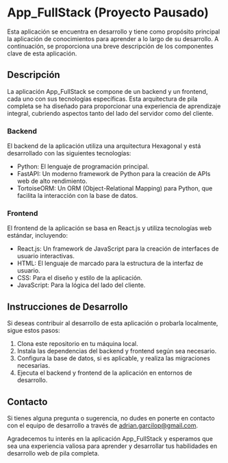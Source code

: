 # App_FullStack (Proyecto Pausado)

Esta aplicación se encuentra en desarrollo y tiene como propósito principal la aplicación de conocimientos para aprender a lo largo de su desarrollo. A continuación, se proporciona una breve descripción de los componentes clave de esta aplicación.

## Descripción

La aplicación App_FullStack se compone de un backend y un frontend, cada uno con sus tecnologías específicas. Esta arquitectura de pila completa se ha diseñado para proporcionar una experiencia de aprendizaje integral, cubriendo aspectos tanto del lado del servidor como del cliente.

### Backend

El backend de la aplicación utiliza una arquitectura Hexagonal y está desarrollado con las siguientes tecnologías:

- Python: El lenguaje de programación principal.
- FastAPI: Un moderno framework de Python para la creación de APIs web de alto rendimiento.
- TortoiseORM: Un ORM (Object-Relational Mapping) para Python, que facilita la interacción con la base de datos.

### Frontend

El frontend de la aplicación se basa en React.js y utiliza tecnologías web estándar, incluyendo:

- React.js: Un framework de JavaScript para la creación de interfaces de usuario interactivas.
- HTML: El lenguaje de marcado para la estructura de la interfaz de usuario.
- CSS: Para el diseño y estilo de la aplicación.
- JavaScript: Para la lógica del lado del cliente.

## Instrucciones de Desarrollo

Si deseas contribuir al desarrollo de esta aplicación o probarla localmente, sigue estos pasos:

1. Clona este repositorio en tu máquina local.
2. Instala las dependencias del backend y frontend según sea necesario.
3. Configura la base de datos, si es aplicable, y realiza las migraciones necesarias.
4. Ejecuta el backend y frontend de la aplicación en entornos de desarrollo.

## Contacto

Si tienes alguna pregunta o sugerencia, no dudes en ponerte en contacto con el equipo de desarrollo a través de adrian.garcilop@gmail.com.

Agradecemos tu interés en la aplicación App_FullStack y esperamos que sea una experiencia valiosa para aprender y desarrollar tus habilidades en desarrollo web de pila completa.
